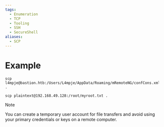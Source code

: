 ```yaml
---
tags:
  - Enumeration
  - TCP
  - Tooling
  - SSH
  - SecureShell
aliases:
  - SCP
---
```


# Example

```
scp l4mpje@bastion.htb:/Users/L4mpje/AppData/Roaming/mRemoteNG/confCons.xml .
```

```shell-session
scp plaintext@192.168.49.128:/root/myroot.txt . 
```


> [!NOTE]
> You can create a temporary user account for file transfers and avoid using your primary credentials or keys on a remote computer.


